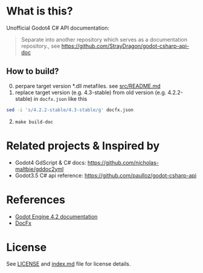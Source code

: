 # What is this?

Unofficial Godot4 C# API documentation:

> Separate into another repository which serves as a documentation repository., see https://github.com/StrayDragon/godot-csharp-api-doc


## How to build?

0. perpare target version *.dll metafiles. see [src/README.md](./src/README.md)
1. replace target version (e.g. 4.3-stable) from old version (e.g. 4.2.2-stable) in `docfx.json` like this
```bash
sed -i 's/4.2.2-stable/4.3-stable/g' docfx.json
```
2. `make build-doc`


# Related projects & Inspired by

- Godot4 GdScript & C# docs: https://github.com/nicholas-maltbie/gddoc2yml
- Godot3.5 C# api reference: https://github.com/paulloz/godot-csharp-api


# References

- [Godot Engine 4.2 documentation](https://docs.godotengine.org/en/stable/contributing/development/compiling/compiling_with_dotnet.html)
- [DocFx](https://github.com/dotnet/docfx)


# License

See [LICENSE](./LICENSE) and [index.md](./index.md) file for license details.
